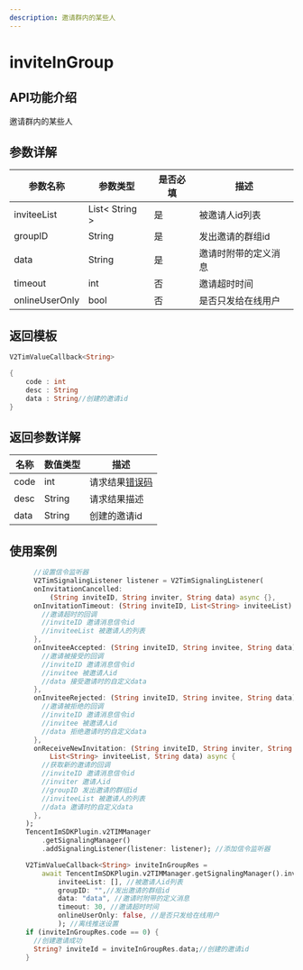 ```yaml
---
description: 邀请群内的某些人
---
```


# inviteInGroup

## API功能介绍

邀请群内的某些人

## 参数详解

| 参数名称           | 参数类型           | 是否必填 | 描述         |
| -------------- | -------------- | ---- | ---------- |
| inviteeList    | List< String > | 是    | 被邀请人id列表   |
| groupID        | String         | 是    | 发出邀请的群组id  |
| data           | String         | 是    | 邀请时附带的定义消息 |
| timeout        | int            | 否    | 邀请超时时间     |
| onlineUserOnly | bool           | 否    | 是否只发给在线用户  |

## 返回模板

```dart
V2TimValueCallback<String>

{
    code : int
    desc : String
    data : String//创建的邀请id
}
```

## 返回参数详解

| 名称   | 数值类型   | 描述                                                             |
| ---- | ------ | -------------------------------------------------------------- |
| code | int    | 请求结果[错误码](https://cloud.tencent.com/document/product/269/1671) |
| desc | String | 请求结果描述                                                         |
| data | String | 创建的邀请id                                                        |

## 使用案例  &#x20;

```dart
      //设置信令监听器
      V2TimSignalingListener listener = V2TimSignalingListener(
      onInvitationCancelled:
          (String inviteID, String inviter, String data) async {},
      onInvitationTimeout: (String inviteID, List<String> inviteeList) async {
        //邀请超时的回调
        //inviteID 邀请消息信令id
        //inviteeList 被邀请人的列表
      },
      onInviteeAccepted: (String inviteID, String invitee, String data) async {
        //邀请被接受的回调
        //inviteID 邀请消息信令id
        //invitee 被邀请人id
        //data 接受邀请时的自定义data
      },
      onInviteeRejected: (String inviteID, String invitee, String data) async {
        //邀请被拒绝的回调
        //inviteID 邀请消息信令id
        //invitee 被邀请人id
        //data 拒绝邀请时的自定义data
      },
      onReceiveNewInvitation: (String inviteID, String inviter, String groupID,
          List<String> inviteeList, String data) async {
        //获取新的邀请的回调
        //inviteID 邀请消息信令id
        //inviter 邀请人id
        //groupID 发出邀请的群组id
        //inviteeList 被邀请人的列表
        //data 邀请时的自定义data
      },
    );
    TencentImSDKPlugin.v2TIMManager
        .getSignalingManager()
        .addSignalingListener(listener: listener); //添加信令监听器

    V2TimValueCallback<String> inviteInGroupRes =
        await TencentImSDKPlugin.v2TIMManager.getSignalingManager().inviteInGroup(
            inviteeList: [], //被邀请人id列表
            groupID: "",//发出邀请的群组id
            data: "data", //邀请时附带的定义消息
            timeout: 30, //邀请超时时间
            onlineUserOnly: false, //是否只发给在线用户
            ); //离线推送设置
    if (inviteInGroupRes.code == 0) {
      //创建邀请成功
      String? inviteId = inviteInGroupRes.data;//创建的邀请id
    }
```
